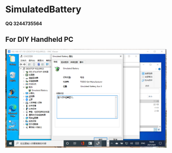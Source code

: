 # SimulatedBattery
**QQ 3244735564**
## For DIY Handheld PC
![image](https://github.com/nifanfa/SimulatedBattery/blob/master/-e9c7e4c288d5ef6.png)
